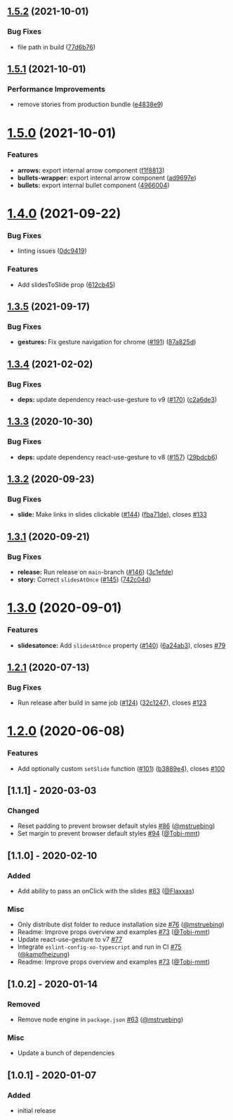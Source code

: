 ## [1.5.2](https://github.com/farbenmeer/react-spring-slider/compare/v1.5.1...v1.5.2) (2021-10-01)


### Bug Fixes

* file path in build ([77d6b76](https://github.com/farbenmeer/react-spring-slider/commit/77d6b764b02498f6bed334ad238e164e8ab651bc))

## [1.5.1](https://github.com/farbenmeer/react-spring-slider/compare/v1.5.0...v1.5.1) (2021-10-01)


### Performance Improvements

* remove stories from production bundle ([e4838e9](https://github.com/farbenmeer/react-spring-slider/commit/e4838e9ca1c75abd549c58d978e98b6c6f0a7bc4))

# [1.5.0](https://github.com/farbenmeer/react-spring-slider/compare/v1.4.0...v1.5.0) (2021-10-01)


### Features

* **arrows:** export internal arrow component ([f1f8813](https://github.com/farbenmeer/react-spring-slider/commit/f1f881302fa55660de86e0a14f523346f13dc8df))
* **bullets-wrapper:** export internal arrow component ([ad9697e](https://github.com/farbenmeer/react-spring-slider/commit/ad9697e2a4daaaa2c87f96067dc0fa781486ac68))
* **bullets:** export internal bullet component ([4966004](https://github.com/farbenmeer/react-spring-slider/commit/49660043d71dedbd281b05060415b5b0d4e05751))

# [1.4.0](https://github.com/farbenmeer/react-spring-slider/compare/v1.3.5...v1.4.0) (2021-09-22)


### Bug Fixes

* linting issues ([0dc9419](https://github.com/farbenmeer/react-spring-slider/commit/0dc94190ce6157ca2c5b8e8bc99177a82888b505))


### Features

* Add slidesToSlide prop ([612cb45](https://github.com/farbenmeer/react-spring-slider/commit/612cb45a5f2eca311c999dd6e9f90d396d556223))

## [1.3.5](https://github.com/farbenmeer/react-spring-slider/compare/v1.3.4...v1.3.5) (2021-09-17)


### Bug Fixes

* **gestures:** Fix gesture navigation for chrome ([#191](https://github.com/farbenmeer/react-spring-slider/issues/191)) ([87a825d](https://github.com/farbenmeer/react-spring-slider/commit/87a825d98350ab3e3e943f96f8fac1baa52cf251))

## [1.3.4](https://github.com/farbenmeer/react-spring-slider/compare/v1.3.3...v1.3.4) (2021-02-02)


### Bug Fixes

* **deps:** update dependency react-use-gesture to v9 ([#170](https://github.com/farbenmeer/react-spring-slider/issues/170)) ([c2a6de3](https://github.com/farbenmeer/react-spring-slider/commit/c2a6de3e80cdbf60f2261ba80c9d6df1281d9832))

## [1.3.3](https://github.com/farbenmeer/react-spring-slider/compare/v1.3.2...v1.3.3) (2020-10-30)


### Bug Fixes

* **deps:** update dependency react-use-gesture to v8 ([#157](https://github.com/farbenmeer/react-spring-slider/issues/157)) ([29bdcb6](https://github.com/farbenmeer/react-spring-slider/commit/29bdcb60a58553905460ab6cad9499db413d8ea3))

## [1.3.2](https://github.com/farbenmeer/react-spring-slider/compare/v1.3.1...v1.3.2) (2020-09-23)


### Bug Fixes

* **slide:** Make links in slides clickable ([#144](https://github.com/farbenmeer/react-spring-slider/issues/144)) ([fba71de](https://github.com/farbenmeer/react-spring-slider/commit/fba71deb3f795b0f9a6264d7725bcf42fda6f770)), closes [#133](https://github.com/farbenmeer/react-spring-slider/issues/133)

## [1.3.1](https://github.com/farbenmeer/react-spring-slider/compare/v1.3.0...v1.3.1) (2020-09-21)


### Bug Fixes

* **release:** Run release on `main`-branch ([#146](https://github.com/farbenmeer/react-spring-slider/issues/146)) ([3c1efde](https://github.com/farbenmeer/react-spring-slider/commit/3c1efde2ae2b5f06a0afccceec9b468263d01c9c))
* **story:** Correct `slidesAtOnce` ([#145](https://github.com/farbenmeer/react-spring-slider/issues/145)) ([742c04d](https://github.com/farbenmeer/react-spring-slider/commit/742c04d5e1c826a010c59fa6f73ce7fd380a2027))

# [1.3.0](https://github.com/farbenmeer/react-spring-slider/compare/v1.2.1...v1.3.0) (2020-09-01)


### Features

* **slidesatonce:** Add `slidesAtOnce` property ([#140](https://github.com/farbenmeer/react-spring-slider/issues/140)) ([6a24ab3](https://github.com/farbenmeer/react-spring-slider/commit/6a24ab3a1380d8e10ab9fac76bcba56dd7901f55)), closes [#79](https://github.com/farbenmeer/react-spring-slider/issues/79)

## [1.2.1](https://github.com/farbenmeer/react-spring-slider/compare/v1.2.0...v1.2.1) (2020-07-13)


### Bug Fixes

* Run release after build in same job ([#124](https://github.com/farbenmeer/react-spring-slider/issues/124)) ([32c1247](https://github.com/farbenmeer/react-spring-slider/commit/32c1247c06a03d17fdaf29a1597e11068f40bcca)), closes [#123](https://github.com/farbenmeer/react-spring-slider/issues/123)

# [1.2.0](https://github.com/farbenmeer/react-spring-slider/compare/v1.1.1...v1.2.0) (2020-06-08)


### Features

* Add optionally custom `setSlide` function ([#101](https://github.com/farbenmeer/react-spring-slider/issues/101)) ([b3889e4](https://github.com/farbenmeer/react-spring-slider/commit/b3889e453df71ffdf9922a60a53d0b51849a72e9)), closes [#100](https://github.com/farbenmeer/react-spring-slider/issues/100)


## [1.1.1] - 2020-03-03
### Changed
* Reset padding to prevent browser default styles [#86](https://github.com/farbenmeer/react-spring-slider/pull/86) ([@mstruebing](https://github.com/mstruebing))
* Set margin to prevent browser default styles [#94](https://github.com/farbenmeer/react-spring-slider/pull/94) ([@Tobi-mmt](https://github.com/Tobi-mmt))

## [1.1.0] - 2020-02-10
### Added
* Add ability to pass an onClick with the slides [#83](https://github.com/farbenmeer/react-spring-slider/pull/83) ([@Flaxxas](https://github.com/Flaxxas))
### Misc
* Only distribute dist folder to reduce installation size [#76](https://github.com/farbenmeer/react-spring-slider/pull/76) ([@mstruebing](https://github.com/mstruebing))
* Readme: Improve props overview and examples  [#73](https://github.com/farbenmeer/react-spring-slider/pull/73) ([@Tobi-mmt](https://github.com/Tobi-mmt))
* Update react-use-gesture to v7 [#77](https://github.com/farbenmeer/react-spring-slider/pull/77)
* Integrate `eslint-config-xo-typescript` and run in CI [#75](https://github.com/farbenmeer/react-spring-slider/pull/75) ([@kampfheizung](https://github.com/kampfheizung))
* Readme: Improve props overview and examples [#73](https://github.com/farbenmeer/react-spring-slider/pull/73) ([@Tobi-mmt](https://github.com/Tobi-mmt))

## [1.0.2] - 2020-01-14
### Removed
* Remove node engine in `package.json` [#63](https://github.com/farbenmeer/react-spring-slider/pull/63) ([@mstruebing](https://github.com/mstruebing))
### Misc
* Update a bunch of dependencies

## [1.0.1] - 2020-01-07
### Added
* initial release
